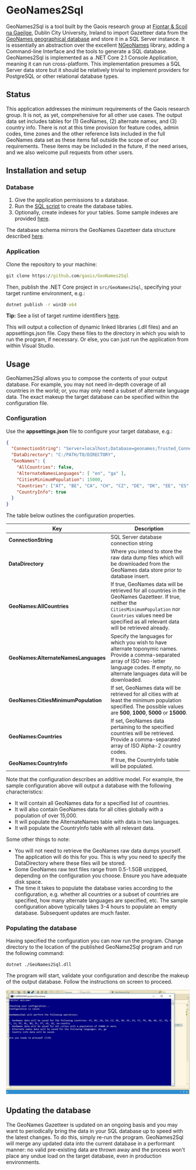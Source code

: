 # GeoNames2Sql

GeoNames2Sql is a tool built by the Gaois research group at [Fiontar & Scoil na Gaeilge](https://www.gaois.ie), Dublin City University, Ireland to import Gazetteer data from the [GeoNames geographical database](http://www.geonames.org/) and store it in a SQL Server instance. It is essentially an abstraction over the excellent [NGeoNames](https://github.com/RobThree/NGeoNames) library, adding a Command-line Interface and the tools to generate a SQL database. GeoNames2Sql is implemented as a .NET Core 2.1 Console Application, meaning it can run cross-platform. This implementation presumes a SQL Server data store but it should be relatively trivial to implement providers for PostgreSQL or other relational database types.

## Status

This application addresses the minimum requirements of the Gaois research group. It is not, as yet, comprehensive for all other use cases. The output data set includes tables for (1) GeoNames, (2) alternate names, and (3) country info. There is not at this time provision for feature codes, admin codes, time zones and the other reference lists included in the full GeoNames data set as these items fall outside the scope of our requirements. These items may be included in the future, if the need arises, and we also welcome pull requests from other users.

## Installation and setup

### Database

1. Give the application permissions to a database.
2. Run the [SQL script](https://github.com/gaois/GeoNames2Sql/blob/master/scripts/CreateTables.sql) to create the database tables.
3. Optionally, create indexes for your tables. Some sample indexes are provided [here](https://github.com/gaois/GeoNames2Sql/blob/master/scripts/CreateIndexes.sql).

The database schema mirrors the GeoNames Gazetteer data structure described [here](http://download.geonames.org/export/dump/).

### Application

Clone the repository to your machine:

```cmd
git clone https://github.com/gaois/GeoNames2Sql
```

Then, publish the .NET Core project in `src/GeoNames2Sql`, specifying your target runtime environment, e.g.:

```cmd
dotnet publish -r win10-x64
```

**Tip:** See a list of target runtime identifiers [here](https://docs.microsoft.com/en-us/dotnet/core/rid-catalog?irgwc=1&OCID=AID681541_aff_7593_1243925&tduid=(ir_6d4f9ce9N213458eb7517c20a2b9db916)(7593)(1243925)(je6NUbpObpQ-wDYfcuMFmHDb6Ja3HC_Ryw)()&irclickid=6d4f9ce9N213458eb7517c20a2b9db916#using-rids?ranMID=24542&ranEAID=je6NUbpObpQ&ranSiteID=je6NUbpObpQ-wDYfcuMFmHDb6Ja3HC_Ryw&epi=je6NUbpObpQ-wDYfcuMFmHDb6Ja3HC_Ryw).

This will output a collection of dynamic linked libraries (.dll files) and an appsettings.json file. Copy these files to the directory in which you wish to run the program, if necessary. Or else, you can just run the application from within Visual Studio.

## Usage

GeoNames2Sql allows you to compose the contents of your output database. For example, you may not need in-depth coverage of all countries in the world; or, you may only need a subset of alternate language data. The exact makeup the target database can be specified within the configuration file.

### Configuration

Use the **appsettings.json** file to configure your target database, e.g.:

```json
{
  "ConnectionString": "Server=localhost;Database=geonames;Trusted_Connection=True;",
  "DataDirectory": "C:/PATH/TO/DIRECTORY",
  "GeoNames": {
    "AllCountries": false,
    "AlternateNamesLanguages": [ "en", "ga" ],
    "CitiesMinimumPopulation": 15000,
    "Countries": ["AT", "BE", "CA", "CH", "CZ", "DE", "DK", "EE", "ES", "FI", "FR", "GB", "GR", "IE", "IM", "IT", "LU", "MT", "NL", "NO", "PL", "PT", "US", "SE", "no-country" ],
    "CountryInfo": true
  }
}
```

The table below outlines the configuration properties.

| Key | Description |
| --- | ----------- |
| **ConnectionString** | SQL Server database connection string | Note that a connection string for a Sqlite DB must include the `Data Source=` prefix |
| **DataDirectory** | Where you intend to store the raw data dump files which will be downloaded from the GeoNames data store prior to database insert. |
| **GeoNames:AllCountries** | If true, GeoNames data will be retrieved for all countries in the GeoNames Gazetteer. If true, neither the `CitiesMinimumPopulation` nor `Countries` values need be specified as all relevant data will be retrieved already. |
| **GeoNames:AlternateNamesLanguages** | Specify the languages for which you wish to have alternate toponymic names. Provide a comma-separated array of ISO two-letter language codes. If empty, no alternate languages data will be downloaded. |
| **GeoNames:CitiesMinimumPopulation** | If set, GeoNames data will be retrieved for all cities with at least the minimum population specified. The possible values are **500**, **1000**, **5000** or **15000**. |
| **GeoNames:Countries** | If set, GeoNames data pertaining to the specified countries will be retrieved. Provide a comma-separated array of ISO Alpha-2 country codes. |
| **GeoNames:CountryInfo** | If true, the CountryInfo table will be populated. |

Note that the configuration describes an additive model. For example, the sample configuration above will output a database with the following characteristics:

- It will contain all GeoNames data for a specified list of countries.
- It will also contain GeoNames data for all cities globally with a population of over 15,000.
- It will populate the AlternateNames table with data in two languages.
- It will populate the CountryInfo table with all relevant data.

Some other things to note:

- You will not need to retrieve the GeoNames raw data dumps yourself. The application will do this for you. This is why you need to specify the DataDirectory where these files will be stored.
- Some GeoNames raw text files range from 0.5-1.5GB unzipped, depending on the configuration you choose. Ensure you have adequate disk space.
- The time it takes to populate the database varies according to the configuration, e.g. whether all countries or a subset of countries are specified, how many alternate languages are specified, etc. The sample configuration above typically takes 3-4 hours to populate an empty database. Subsequent updates are much faster.

### Populating the database

Having specified the configuration you can now run the program. Change directory to the location of the published GeoName2Sql program and run the following command:

```
dotnet ./GeoNames2Sql.dll
```

The program will start, validate your configuration and describe the makeup of the output database. Follow the instructions on screen to proceed.

![Screenshot](./docs/screenshot.JPG)

## Updating the database

The GeoNames Gazetteer is updated on an ongoing basis and you may want to periodically bring the data in your SQL database up to speed with the latest changes. To do this, simply re-run the program. GeoNames2Sql will merge any updated data into the current database in a performant manner: no valid pre-existing data are thrown away and the process won't place any undue load on the target database, even in production environments.
